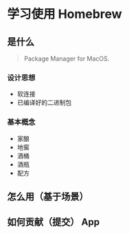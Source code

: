 # 学习使用 Homebrew

## 是什么

> Package Manager for MacOS.

### 设计思想

- 软连接
- 已编译好的二进制包

### 基本概念

- 家酿
- 地窖
- 酒桶
- 酒瓶
- 配方

## 怎么用（基于场景）

## 如何贡献（提交） App